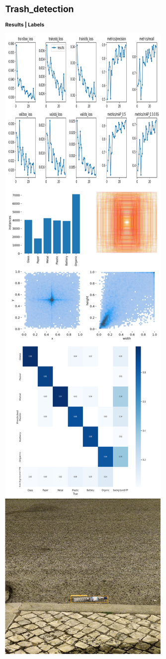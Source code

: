 # Trash_detection
### Results |                                                          Labels

<a href="#">
<img style=" dislay:block" width="500px" height="500px" align="left" src="https://github.com/thinhemb/trash_detection/blob/master/results/results.png">
  

<img width="500px" height="500px" align="left" src="https://github.com/thinhemb/trash_detection/blob/master/results/labels.jpg">
</a>
<br>



<div style=" dislay:block">
  <a href="#">
<img width="500px" height="500px" align="left" src="https://github.com/thinhemb/trash_detection/blob/master/results/confusion_matrix.png">
<img width="500px" height="500px" align="left" src="https://github.com/thinhemb/trash_detection/blob/master/runs/detect/exp/000097.jpg">
</a>
</div>



